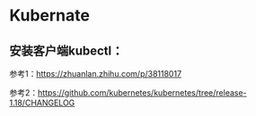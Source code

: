 # Kubernate

## 安装客户端kubectl：

参考1：https://zhuanlan.zhihu.com/p/38118017

参考2：https://github.com/kubernetes/kubernetes/tree/release-1.18/CHANGELOG

